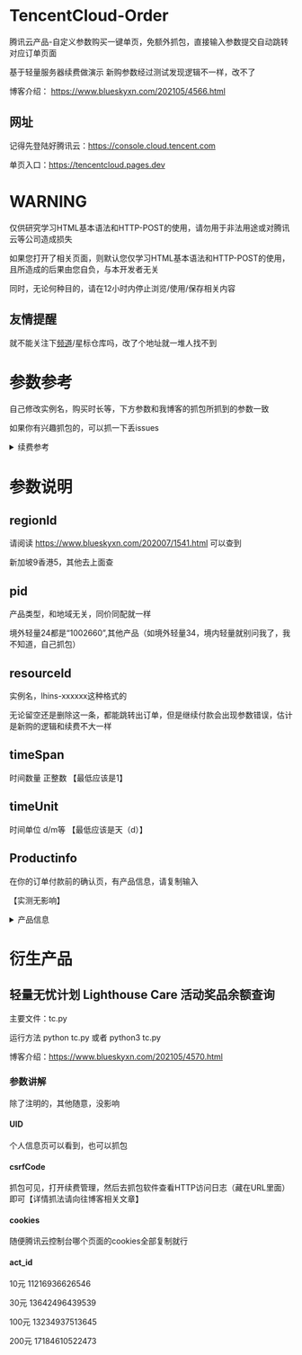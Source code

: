 # TencentCloud-Order

腾讯云产品-自定义参数购买一键单页，免额外抓包，直接输入参数提交自动跳转对应订单页面

基于轻量服务器续费做演示 新购参数经过测试发现逻辑不一样，改不了

博客介绍： https://www.blueskyxn.com/202105/4566.html

## 网址
记得先登陆好腾讯云：https://console.cloud.tencent.com

单页入口：https://tencentcloud.pages.dev

# WARNING

仅供研究学习HTML基本语法和HTTP-POST的使用，请勿用于非法用途或对腾讯云等公司造成损失

如果您打开了相关页面，则默认您仅学习HTML基本语法和HTTP-POST的使用，且所造成的后果由您自负，与本开发者无关

同时，无论何种目的，请在12小时内停止浏览/使用/保存相关内容

## 友情提醒

就不能关注下<a href="https://t.me/blueskyxnblog/1820">频道</a>/星标仓库吗，改了个地址就一堆人找不到

# 参数参考

自己修改实例名，购买时长等，下方参数和我博客的抓包所抓到的参数一致

如果你有兴趣抓包的，可以抓一下丢issues

<details><summary>续费参考</summary>
<pre>
{
    "raw_goodsData": [
        {
            "goodsCategoryId": 101594,
            "goodsNum": 1,
            "payMode": 1,
            "regionId": 9,
            "goodsDetail": {
                "productCode": "p_lighthouse",
                "subProductCode": "sp_lighthouse_bundle_linux_sml1_1t",
                "pid": 1002660,
                "sv_lighthouse_compute_linux_sml1_1t": 1,
                "sv_lighthouse_rootdisk_cbsssd_linux_sml1_1t": 1,
                "sv_lighthouse_trafficpkg_linux_sml1_1t": 1,
                "productInfo": [
                    {
                        "name": "运算组件",
                        "value": "1核CPU、1GB内存 (Linux/Unix SMALL1 | 1T)"
                    },
                    {
                        "name": "云SSD系统盘",
                        "value": "25GB SSD (Linux/Unix SMALL1 | 1T)"
                    },
                    {
                        "name": "流量包",
                        "value": "1024GB (Linux/Unix SMALL1 | 1T)"
                    },
                    {
                        "name": "地域",
                        "value": "新加坡"
                    }
                ],
                "resourceId": "【lhins-xxxxxx这种格式的，是你的实例名，请修改，新购请移除此行】",
                "autoRenewFlag": 0,
                "timeUnit": "d",
                "timeSpan": 12
            }
        }
    ]
}
</pre>
</details>

# 参数说明

## regionId 

请阅读 https://www.blueskyxn.com/202007/1541.html 可以查到

新加坡9香港5，其他去上面查

## pid

产品类型，和地域无关，同价同配就一样

境外轻量24都是“1002660”,其他产品（如境外轻量34，境内轻量就别问我了，我不知道，自己抓包）

## resourceId

实例名，lhins-xxxxxx这种格式的

无论留空还是删除这一条，都能跳转出订单，但是继续付款会出现参数错误，估计是新购的逻辑和续费不大一样

## timeSpan
时间数量 正整数 【最低应该是1】

## timeUnit
时间单位 d/m等 【最低应该是天（d）】

## Productinfo 

在你的订单付款前的确认页，有产品信息，请复制输入

【实测无影响】

<details><summary>产品信息</summary>
<pre>
商品清单
轻量应用服务器-标准型续费
10.40元
运算组件：
1核CPU、1GB内存 (Linux/Unix SMALL1 | 1T)
云SSD系统盘：
25GB SSD (Linux/Unix SMALL1 | 1T)
流量包：
1024GB (Linux/Unix SMALL1 | 1T)
地域：
新加坡
单价：
0.80元/天
数量：
1
付费方式：
预付费
购买时长：
13天
</pre></details>


# 衍生产品

## 轻量无忧计划 Lighthouse Care 活动奖品余额查询

主要文件：tc.py

运行方法 python tc.py 或者 python3 tc.py

博客介绍：https://www.blueskyxn.com/202105/4570.html

### 参数讲解
除了注明的，其他随意，没影响

#### UID
个人信息页可以看到，也可以抓包

#### csrfCode
抓包可见，打开续费管理，然后去抓包软件查看HTTP访问日志（藏在URL里面）即可【详情抓法请向往博客相关文章】

#### cookies
随便腾讯云控制台哪个页面的cookies全部复制就行

#### act_id
10元  11216936626546

30元  13642496439539

100元 13234937513645

200元 17184610522473
